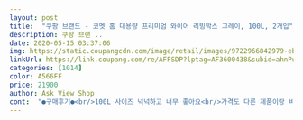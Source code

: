 ```yaml
---
layout: post 
title:  "쿠팡 브랜드 - 코멧 홈 대용량 프리미엄 와이어 리빙박스 그레이, 100L, 2개입" 
description: 쿠팡 브랜 ..
date: 2020-05-15 03:37:06 
img: https://static.coupangcdn.com/image/retail/images/9722966842979-eb87230e-7570-4bb9-8f21-04d6697fced5.jpg 
linkUrl: https://link.coupang.com/re/AFFSDP?lptag=AF3600438&subid=ahnPublicAsk&pageKey=267023248&itemId=836945907&vendorItemId=5130750964&traceid=V0-113-a9b161f081ad1370 
categories: [1014] 
color: A566FF 
price: 21900 
author: Ask View Shop 
cont:  "●구매후기●<br/>100L 사이즈 넉넉하고 너무 좋아요<br/>가격도 다른 제품이랑 비교했을때 저렴한 편이라, 잘 구매한거 같아요〰️‼️ 이정도면 5점 줘도 됨!<br/>거의 없고 티도 안납니다!!  그래서 아기 키우는 우리집에 정말 딱인<br/>곳으로 내용물을 확인할 수 있어 따로 라벨지하지 않아도 계절옷도<br/>그래도 앞면이 투명으로 되어 있어서 어떤 옷이 들어있는지 한눈에 알수 있어서 편리해요!<br/>남자 아이들이라 워낙 활동적이라 박스위에서 뛰는데... <br/>이게 뭐야<br/>넣으면서도 어이게 들어가네  다들어가네 하면 놀랬어요<br/>대식구라 옷 정리를 하는 데만 걸리는 시간이 너무 길었어요<br/>리빙박스 핵심 내용물도 많이들어가지만 앞이 투명으로 포인트준<br/>리빙박스를 고민하다 이 제품을 구입했어요^^<br/>마무리처리가 부실해서 실밥같은게 있었지만, 거슬리는정도는 아니라 괜찮았어용➰<br/>모던하게 그레이를 선택했는데 어디에 놔두고 구성해도 모나지 않고<br/>베란다 선반에 차곡차곡 쌓아두고 싶은 마음으로 구매했어요 ^^<br/>사용하지 않을 때도 깔끔하게 접어서 정리를 할 수 있을 거 같고요<br/>상품평이 좋아서 믿고 구매를 했는데 너무 잘 한 선택이네요<br/>새 것이라서 냄새가 좀 났는데 금방 사라지네요... <br/><br/>색상이 그레이라서 무난무난하고, 어디에 두어도 인테리어상 괜찮은거 같아요!<br/>쉽고 간편하고 빠르게!!!  앞전에 66L도 구입하고 100L도 더 추가 구매할 정도로 정말 만족합니다^^ 삼형제아가 엄마라 정말 작은<br/>쓰지 않을때는 처음 왔들때 모양처럼 접어서 빈 공간에 쏙쏙 넣어 보관하면 되니까, 자리를 많이 차지하지도 않구요.<br/><br/>아들들 무게도 감당하는!!! 대박!!! 그 만큼 튼튼하네요^^  겹겹이 안에 가득넣고도 쌓을수 있단 말이죠^^<br/>아이들도 옷이 많은 편이라 계절별로 정리를 하려고 검색을<br/>앞면이랑, 윗면 두곳에 도어가 있어서 편리하긴 한데, 저는 윗면을 주로 이용하고 있어요.<br/> 앞면에서 옷을빼면, 정리해둔 옷이 흐트러지는 일이 많더라구요〰️<br/>옷 정리하고 자리가 남으면 다른 것들도 수납할 수 있을 것 같아요<br/>옷이며 장난감.<br/> 부피가 큰 바구니도 다 들어가서 정리하고,<br/>와이어가 있어서 옷을 많이 넣어도 고정이 되서 좋은듯<br/> -<br/>와이어가 튼튼하고 좋아요 각도 잘 잡히네요 ^^<br/>이사하면서 옷장이 있어도 철지난 옷이 정리가 안되서, 리빙박스 100L로 구매했어요<br/> -<br/>인테리어와도 잘어울려서 좋았어요 재질 자체도 좋아서 때묻힘도<br/>장난감 등 육안으로 확인할 수 있어 좋아요!!<br/>재질도 좋은편이라, 생활방수기능이 있어서 그런지, 잘 구겨지거나 때타는 재질이 아니라 만족!<br/>전  L구성만 다양하게 주문해서 마치 세트 구성박스가 되었네요.<br/>  만족하실거예요♡<br/>제품 이였어요.<br/> 리빙박스 안에는  와이어가 장착되어있어 모양 흐트러짐이 없이 설치가 간단해요.<br/>  여자인 저 혼자서도 할 수있게<br/>조립법이라고 하기도 민망할 정도로, 사용법이 쉽고! 재질이며, 지퍼며 전체적으로 정말 튼튼합니다✔️<br/>짐.<br/>  감당하기 힘든 짐들이  많아 늘 보관이 문제였는데 아가들<br/>처음엔 의류를 넣을 목적으로 구매했는데, 생각보다 수납이 많이 되서, 겨울 옷 정리하고 남은 공간에 목도리랑 장갑까지 야무지게 넣었네요〰️<br/>튼튼하고 실용성 가성비를  따지신다면 초이스하세요<br/>하다가 생활방수가 된다고 하는 말에 구매를 하게 되었어요<br/>100L 사이즈 넉넉하고 너무 좋아요<br/>가격도 다른 제품이랑 비교했을때 저렴한 편이라, 잘 구매한거 같아요〰️‼️ 이정도면 5점 줘도 됨!<br/>거의 없고 티도 안납니다!!  그래서 아기 키우는 우리집에 정말 딱인<br/>곳으로 내용물을 확인할 수 있어 따로 라벨지하지 않아도 계절옷도<br/>그래도 앞면이 투명으로 되어 있어서 어떤 옷이 들어있는지 한눈에 알수 있어서 편리해요!<br/>남자 아이들이라 워낙 활동적이라 박스위에서 뛰는데... <br/>이게 뭐야<br/>넣으면서도 어이게 들어가네  다들어가네 하면 놀랬어요<br/>대식구라 옷 정리를 하는 데만 걸리는 시간이 너무 길었어요<br/>리빙박스 핵심 내용물도 많이들어가지만 앞이 투명으로 포인트준<br/>리빙박스를 고민하다 이 제품을 구입했어요^^<br/>마무리처리가 부실해서 실밥같은게 있었지만, 거슬리는정도는 아니라 괜찮았어용➰<br/>모던하게 그레이를 선택했는데 어디에 놔두고 구성해도 모나지 않고<br/>베란다 선반에 차곡차곡 쌓아두고 싶은 마음으로 구매했어요 ^^<br/>사용하지 않을 때도 깔끔하게 접어서 정리를 할 수 있을 거 같고요<br/>상품평이 좋아서 믿고 구매를 했는데 너무 잘 한 선택이네요<br/>새 것이라서 냄새가 좀 났는데 금방 사라지네요... <br/><br/>색상이 그레이라서 무난무난하고, 어디에 두어도 인테리어상 괜찮은거 같아요!<br/>쉽고 간편하고 빠르게!!!  앞전에 66L도 구입하고 100L도 더 추가 구매할 정도로 정말 만족합니다^^ 삼형제아가 엄마라 정말 작은<br/>쓰지 않을때는 처음 왔들때 모양처럼 접어서 빈 공간에 쏙쏙 넣어 보관하면 되니까, 자리를 많이 차지하지도 않구요.<br/><br/>아들들 무게도 감당하는!!! 대박!!! 그 만큼 튼튼하네요^^  겹겹이 안에 가득넣고도 쌓을수 있단 말이죠^^<br/>아이들도 옷이 많은 편이라 계절별로 정리를 하려고 검색을<br/>앞면이랑, 윗면 두곳에 도어가 있어서 편리하긴 한데, 저는 윗면을 주로 이용하고 있어요.<br/> 앞면에서 옷을빼면, 정리해둔 옷이 흐트러지는 일이 많더라구요〰️<br/>옷 정리하고 자리가 남으면 다른 것들도 수납할 수 있을 것 같아요<br/>옷이며 장난감.<br/> 부피가 큰 바구니도 다 들어가서 정리하고,<br/>와이어가 있어서 옷을 많이 넣어도 고정이 되서 좋은듯<br/> -<br/>와이어가 튼튼하고 좋아요 각도 잘 잡히네요 ^^<br/>이사하면서 옷장이 있어도 철지난 옷이 정리가 안되서, 리빙박스 100L로 구매했어요<br/> -<br/>인테리어와도 잘어울려서 좋았어요 재질 자체도 좋아서 때묻힘도<br/>장난감 등 육안으로 확인할 수 있어 좋아요!!<br/>재질도 좋은편이라, 생활방수기능이 있어서 그런지, 잘 구겨지거나 때타는 재질이 아니라 만족!<br/>전  L구성만 다양하게 주문해서 마치 세트 구성박스가 되었네요.<br/>  만족하실거예요♡<br/>제품 이였어요.<br/> 리빙박스 안에는  와이어가 장착되어있어 모양 흐트러짐이 없이 설치가 간단해요.<br/>  여자인 저 혼자서도 할 수있게<br/>조립법이라고 하기도 민망할 정도로, 사용법이 쉽고! 재질이며, 지퍼며 전체적으로 정말 튼튼합니다✔️<br/>짐.<br/>  감당하기 힘든 짐들이  많아 늘 보관이 문제였는데 아가들<br/>처음엔 의류를 넣을 목적으로 구매했는데, 생각보다 수납이 많이 되서, 겨울 옷 정리하고 남은 공간에 목도리랑 장갑까지 야무지게 넣었네요〰️<br/>튼튼하고 실용성 가성비를  따지신다면 초이스하세요<br/>하다가 생활방수가 된다고 하는 말에 구매를 하게 되었어요<br/>" 
---
```

